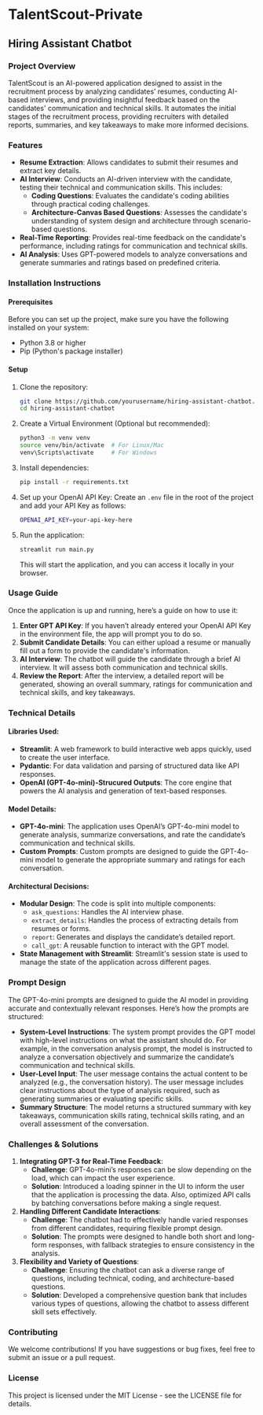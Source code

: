 # TalentScout-Private

## Hiring Assistant Chatbot

### Project Overview
TalentScout is an AI-powered application designed to assist in the recruitment process by analyzing candidates’ resumes, conducting AI-based interviews, and providing insightful feedback based on the candidates' communication and technical skills. It automates the initial stages of the recruitment process, providing recruiters with detailed reports, summaries, and key takeaways to make more informed decisions.

### Features
- **Resume Extraction**: Allows candidates to submit their resumes and extract key details.
- **AI Interview**: Conducts an AI-driven interview with the candidate, testing their technical and communication skills. This includes:
    - **Coding Questions**: Evaluates the candidate's coding abilities through practical coding challenges.
    - **Architecture-Canvas Based Questions**: Assesses the candidate's understanding of system design and architecture through scenario-based questions.
- **Real-Time Reporting**: Provides real-time feedback on the candidate's performance, including ratings for communication and technical skills.
- **AI Analysis**: Uses GPT-powered models to analyze conversations and generate summaries and ratings based on predefined criteria.

### Installation Instructions

#### Prerequisites
Before you can set up the project, make sure you have the following installed on your system:
- Python 3.8 or higher
- Pip (Python's package installer)

#### Setup
1. Clone the repository:
    ```bash
    git clone https://github.com/yourusername/hiring-assistant-chatbot.git
    cd hiring-assistant-chatbot
    ```
2. Create a Virtual Environment (Optional but recommended):
    ```bash
    python3 -m venv venv
    source venv/bin/activate  # For Linux/Mac
    venv\Scripts\activate     # For Windows
    ```
3. Install dependencies:
    ```bash
    pip install -r requirements.txt
    ```
4. Set up your OpenAI API Key:
    Create an `.env` file in the root of the project and add your API Key as follows:
    ```bash
    OPENAI_API_KEY=your-api-key-here
    ```

5. Run the application:
    ```bash
    streamlit run main.py
    ```
    This will start the application, and you can access it locally in your browser.

### Usage Guide
Once the application is up and running, here’s a guide on how to use it:
1. **Enter GPT API Key**: If you haven’t already entered your OpenAI API Key in the environment file, the app will prompt you to do so.
2. **Submit Candidate Details**: You can either upload a resume or manually fill out a form to provide the candidate's information.
3. **AI Interview**: The chatbot will guide the candidate through a brief AI interview. It will assess both communication and technical skills.
4. **Review the Report**: After the interview, a detailed report will be generated, showing an overall summary, ratings for communication and technical skills, and key takeaways.

### Technical Details

#### Libraries Used:
- **Streamlit**: A web framework to build interactive web apps quickly, used to create the user interface.
- **Pydantic**: For data validation and parsing of structured data like API responses.
- **OpenAI (GPT-4o-mini)-Strucured Outputs**: The core engine that powers the AI analysis and generation of text-based responses.

#### Model Details:
- **GPT-4o-mini**: The application uses OpenAI’s GPT-4o-mini model to generate analysis, summarize conversations, and rate the candidate’s communication and technical skills.
- **Custom Prompts**: Custom prompts are designed to guide the GPT-4o-mini model to generate the appropriate summary and ratings for each conversation.

#### Architectural Decisions:
- **Modular Design**: The code is split into multiple components:
  - `ask_questions`: Handles the AI interview phase.
  - `extract_details`: Handles the process of extracting details from resumes or forms.
  - `report`: Generates and displays the candidate’s detailed report.
  - `call_gpt`: A reusable function to interact with the GPT model.
- **State Management with Streamlit**: Streamlit's session state is used to manage the state of the application across different pages.

### Prompt Design
The GPT-4o-mini prompts are designed to guide the AI model in providing accurate and contextually relevant responses. Here’s how the prompts are structured:
- **System-Level Instructions**: The system prompt provides the GPT model with high-level instructions on what the assistant should do. For example, in the conversation analysis prompt, the model is instructed to analyze a conversation objectively and summarize the candidate’s communication and technical skills.
- **User-Level Input**: The user message contains the actual content to be analyzed (e.g., the conversation history). The user message includes clear instructions about the type of analysis required, such as generating summaries or evaluating specific skills.
- **Summary Structure**: The model returns a structured summary with key takeaways, communication skills rating, technical skills rating, and an overall assessment of the conversation.

### Challenges & Solutions
1. **Integrating GPT-3 for Real-Time Feedback**:
    - **Challenge**: GPT-4o-mini’s responses can be slow depending on the load, which can impact the user experience.
    - **Solution**: Introduced a loading spinner in the UI to inform the user that the application is processing the data. Also, optimized API calls by batching conversations before making a single request.
2. **Handling Different Candidate Interactions**:
    - **Challenge**: The chatbot had to effectively handle varied responses from different candidates, requiring flexible prompt design.
    - **Solution**: The prompts were designed to handle both short and long-form responses, with fallback strategies to ensure consistency in the analysis.
3. **Flexibility and Variety of Questions**:
    - **Challenge**: Ensuring the chatbot can ask a diverse range of questions, including technical, coding, and architecture-based questions.
    - **Solution**: Developed a comprehensive question bank that includes various types of questions, allowing the chatbot to assess different skill sets effectively.

### Contributing
We welcome contributions! If you have suggestions or bug fixes, feel free to submit an issue or a pull request.

### License
This project is licensed under the MIT License - see the LICENSE file for details.
